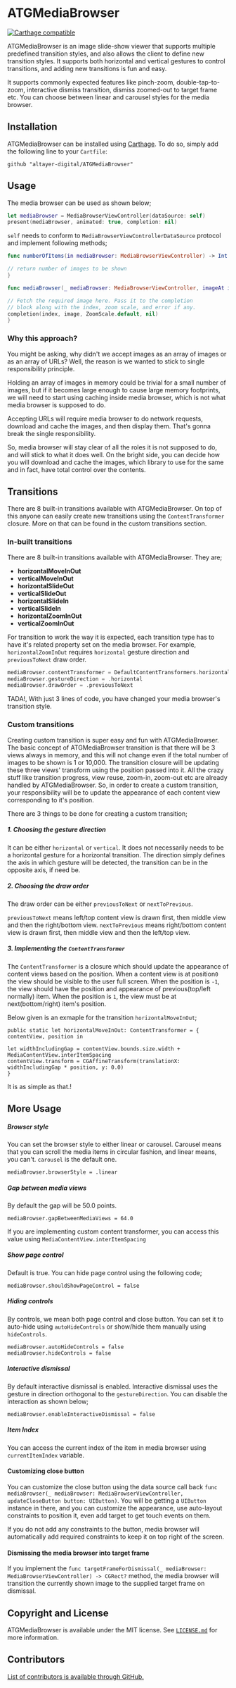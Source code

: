 # ATGMediaBrowser

[![Carthage compatible](https://img.shields.io/badge/Carthage-compatible-4BC51D.svg?style=flat)](https://github.com/Carthage/Carthage)

ATGMediaBrowser is an image slide-show viewer that supports multiple predefined transition styles, and also allows the client to define new transition styles. It supports both horizontal and vertical gestures to control transitions, and adding new transitions is fun and easy.

It supports commonly expected features like pinch-zoom, double-tap-to-zoom, interactive dismiss transition, dismiss zoomed-out to target frame etc. You can choose between linear and carousel styles for the media browser.

## Installation

ATGMediaBrowser can be installed using [Carthage](https://github.com/Carthage/Carthage). To do so, simply add the following line to your `Cartfile`:

```
github "altayer-digital/ATGMediaBrowser"
```

## Usage

The media browser can be used as shown below;

```swift
let mediaBrowser = MediaBrowserViewController(dataSource: self)
present(mediaBrowser, animated: true, completion: nil)
```
``self`` needs to conform to ``MediaBrowserViewControllerDataSource`` protocol and implement following methods;

```swift
func numberOfItems(in mediaBrowser: MediaBrowserViewController) -> Int {

// return number of images to be shown
}

func mediaBrowser(_ mediaBrowser: MediaBrowserViewController, imageAt index: Int, completion: @escaping MediaBrowserViewControllerDataSource.CompletionBlock) {

// Fetch the required image here. Pass it to the completion
// block along with the index, zoom scale, and error if any.
completion(index, image, ZoomScale.default, nil)
}
```

### Why this approach?

You might be asking, why didn't we accept images as an array of images or as an array of URLs? Well, the reason is we wanted to stick to single responsibility principle. 

Holding an array of images in memory could be trivial for a small number of images, but if it becomes large enough to cause large memory footprints, we will need to start using caching inside media browser, which is not what media browser is supposed to do.

Accepting URLs will require media browser to do network requests, download and cache the images, and then display them. That's gonna break the single responsibility.

So, media browser will stay clear of all the roles it is not supposed to do, and will stick to what it does well. On the bright side, you can decide how you will download and cache the images, which library to use for the same and in fact, have total control over the contents.

## Transitions

There are 8 built-in transitions available with ATGMediaBrowser. On top of this anyone can easily create new transitions using the ``ContentTransformer`` closure. More on that can be found in the custom transitions section.

### In-built transitions

There are 8 built-in transitions available with ATGMediaBrowser. They are;

* **horizontalMoveInOut**
* **verticalMoveInOut**
* **horizontalSlideOut**
* **verticalSlideOut**
* **horizontalSlideIn**
* **verticalSlideIn**
* **horizontalZoomInOut**
* **verticalZoomInOut**

For transition to work the way it is expected, each transition type has to have it's related property set on the media browser. For example, ``horizontalZoomInOut`` requires `horizontal` gesture direction and `previousToNext` draw order.

```swift
mediaBrowser.contentTransformer = DefaultContentTransformers.horizontalZoomInOut
mediaBrowser.gestureDirection = .horizontal
mediaBrowser.drawOrder = .previousToNext
```
TADA!, With just 3 lines of code, you have changed your media browser's transition style.

### Custom transitions

Creating custom transition is super easy and fun with ATGMediaBrowser. The basic concept of ATGMediaBrowser transition is that there will be 3 views always in memory, and this will not change even if the total number of images to be shown is 1 or 10,000. The transition closure will be updating these three views' transform using the position passed into it. All the crazy stuff like transition progress, view reuse, zoom-in, zoom-out etc are already handled by ATGMediaBrowser. So, in order to create a custom transition, your responsibility will be to update the appearance of each content view corresponding to it's position.

There are 3 things to be done for creating a custom transition;

##### 1. Choosing the gesture direction

It can be either ```horizontal``` or ```vertical```. It does not necessarily needs to be a horizontal gesture for a horizontal transition. The direction simply defines the axis in which gesture will be detected, the transition can be in the opposite axis, if need be.

##### 2. Choosing the draw order

The draw order can be either ```previousToNext``` or ```nextToPrevious```.

```previousToNext``` means left/top content view is drawn first, then middle view and then the right/bottom view.
```nextToPrevious``` means right/bottom content view is drawn first, then middle view and then the left/top view.

##### 3. Implementing the ```ContentTransformer```

The ```ContentTransformer``` is a closure which should update the appearance of content views based on the position. When a content view is at position`0` the view should be visible to the user full screen. When the position is `-1`, the view should have the position and appearance of previous(top/left normally) item. When the position is `1`, the view must be at next(bottom/right) item's position.

Below given is an exmaple for the transition ```horizontalMoveInOut```;

```
public static let horizontalMoveInOut: ContentTransformer = { contentView, position in

let widthIncludingGap = contentView.bounds.size.width + MediaContentView.interItemSpacing
contentView.transform = CGAffineTransform(translationX: widthIncludingGap * position, y: 0.0)
}
```

It is as simple as that.!

## More Usage

##### Browser style

You can set the browser style to either linear or carousel. Carousel means that you can scroll the media items in circular fashion, and linear means, you can't. `carousel` is the default one.

```
mediaBrowser.browserStyle = .linear
```

##### Gap between media views

By default the gap will be 50.0 points.
```
mediaBrowser.gapBetweenMediaViews = 64.0
```
If you are implementing custom content transformer, you can access this value using `MediaContentView.interItemSpacing`

##### Show page control

Default is true. You can hide page control using the following code;

```
mediaBrowser.shouldShowPageControl = false
```

##### Hiding controls

By controls, we mean both page control and close button. You can set it to auto-hide using `autoHideControls` or show/hide them manually using `hideControls`.
```
mediaBrowser.autoHideControls = false
mediaBrowser.hideControls = false
```

##### Interactive dismissal

By default interactive dismissal is enabled. Interactive dismissal uses the gesture in direction orthogonal to the `gestureDirection`. You can disable the interaction as shown below;
```
mediaBrowser.enableInteractiveDismissal = false
```

##### Item Index

You can access the current index of the item in media browser using `currentItemIndex` variable.

#### Customizing close button

You can customize the close button using the data source call back `func mediaBrowser(_ mediaBrowser: MediaBrowserViewController, updateCloseButton button: UIButton)`. You will be getting a `UIButton` instance in there, and you can customize the appearance, use auto-layout constraints to position it, even add target to get touch events on them. 

If you do not add any constraints to the button, media browser will automatically add required constraints to keep it on top right of the screen.

#### Dismissing the media browser into target frame

If you implement the `func targetFrameForDismissal(_ mediaBrowser: MediaBrowserViewController) -> CGRect?` method, the media browser will transition the currently shown image to the supplied target frame on dismissal.

## Copyright and License

ATGMediaBrowser is available under the MIT license. See [`LICENSE.md`](https://github.com/altayer-digital/ATGMediaBrowser/LICENSE.md) for more information.

## Contributors

[List of contributors is available through GitHub.](https://github.com/altayer-digital/ATGMediaBrowser/graphs/contributors)
